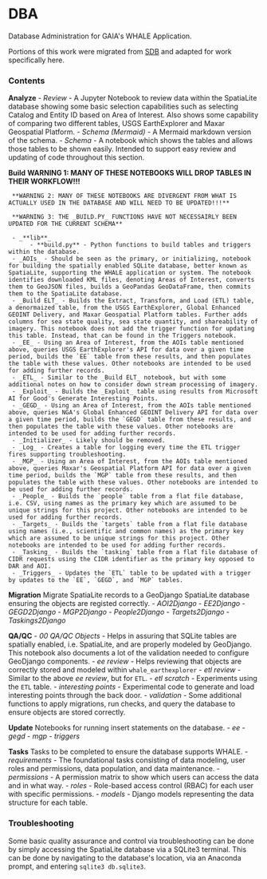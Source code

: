 # DBA
Database Administration for GAIA's WHALE Application.

Portions of this work were migrated from [SDB](https://github.com/JWall5/SDB) and adapted for work specifically here.

### Contents

**Analyze**
     - _Review_ - A Jupyter Notebook to review data within the SpatiaLite database showing some basic selection capabilities such as selecting Catalog and Entity ID based on Area of Interest. Also shows some capability of comparing two different tables, USGS EarthExplorer and Maxar Geospatial Platform.
     - _Schema (Mermaid)_ - A Mermaid markdown version of the schema.
     - _Schema_ - A notebook which shows the tables and allows those tables to be shown easily. Intended to support easy review and updating of code throughout this section.

**Build**
     **WARNING 1: MANY OF THESE NOTEBOOKS WILL DROP TABLES IN THEIR WORKFLOW!!!**
	 
	 **WARNING 2: MANY OF THESE NOTEBOOKS ARE DIVERGENT FROM WHAT IS ACTUALLY USED IN THE DATABASE AND WILL NEED TO BE UPDATED!!!**
	 
	 **WARNING 3: THE _BUILD.PY_ FUNCTIONS HAVE NOT NECESSAIRLY BEEN UPDATED FOR THE CURRENT SCHEMA**
	 
	 - _**lib**_
	      - **build.py** - Python functions to build tables and triggers within the database. 
	 - _AOIs_ - Should be seen as the primary, or initializing, notebook for building the spatially enabled SQLite database, better known as SpatiaLite, supporting the WHALE application or system. The notebook identifies downloaded KML files, denoting Areas of Interest, converts them to GeoJSON files, builds a GeoPandas GeoDataFrame, then commits them to the SpatiaLite database.
	 - _Build ELT_ - Builds the Extract, Transform, and Load (ETL) table, a denormaized table, from the USGS EarthExplorer, Global Enhanced GEOINT Delivery, and Maxar Geospatial Platform tables. Further adds columns for sea state quality, sea state quantity, and shareability of imagery. This notebook does not add the trigger function for updating this table. Instead, that can be found in the Triggers notebook.
	 - _EE_ - Using an Area of Interest, from the AOIs table mentioned above, queries USGS EarthExplorer's API for data over a given time period, builds the `EE` table from these results, and then populates the table with these values. Other notebooks are intended to be used for adding further records.
	 - _ETL_ - Similar to the _Build ELT_ notebook, but with some additional notes on how to consider down stream processing of imagery.
	 - _Exploit_ - Builds the _Exploit_ table using results from Microsoft AI for Good's Generate Interesting Points.
	 - _GEGD_ - Using an Area of Interest, from the AOIs table mentioned above, queries NGA's Global Enhanced GEOINT Delivery API for data over a given time period, builds the `GEGD` table from these results, and then populates the table with these values. Other notebooks are intended to be used for adding further records.
	 - _Initializer_ - Likely should be removed.
	 - _Log_ - Creates a table for logging every time the ETL trigger fires supporting troubleshooting.
	 - _MGP_ - Using an Area of Interest, from the AOIs table mentioned above, queries Maxar's Geospatial Platform API for data over a given time period, builds the `MGP` table from these results, and then populates the table with these values. Other notebooks are intended to be used for adding further records.
	 - _People_ - Builds the `people` table from a flat file database, i.e. CSV, using names as the primary key which are assumed to be unique strings for this project. Other notebooks are intended to be used for adding further records.
	 - _Targets_ - Builds the `targets` table from a flat file database using names (i.e., scientific and common names) as the primary key which are assumed to be unique strings for this project. Other notebooks are intended to be used for adding further records.
	 - _Tasking_ - Builds the `tasking` table from a flat file database of CIDR requests using the CIDR identifier as the primary key opposed to DAR and AOI.
	 - _Triggers_ - Updates the `ETL` table to be updated with a trigger by updates to the `EE`, `GEGD`, and `MGP` tables.

**Migration**
Migrate SpatiaLite records to a GeoDjango SpatiaLite database ensuring the objects are registed correctly.
     - _AOI2Django_
	 - _EE2Django_
	 - _GEGD2Django_
	 - _MGP2Django_
	 - _People2Django_
	 - _Targets2Django_
	 - _Taskings2Django_

**QA/QC**
     - _00 QA/QC Objects_ - Helps in assuring that SQLite tables are spatially enabled, i.e. SpatiaLite, and are properly modeled by GeoDjango. This notebook also documents a lot of the validation needed to configure GeoDjango components.
	 - _ee review_ - Helps reviewing that objects are correctly stored and modeled within `whale_earthexplorer`
	 - _etl review_ - Similar to the above _ee review_, but for `ETL`.
	 - _etl scratch_ - Experiments using the `ETL` table.
	 - _interesting points_ - Experimental code to generate and load interesting points through the back door.
	 - _validation_ - Some additional functions to apply migrations, run checks, and query the database to ensure objects are stored correctly.

**Update**
Notebooks for running insert statements on the database.
     - _ee_
	 - _gegd_
	 - _mgp_
	 - _triggers_
	 
**Tasks**
	Tasks to be completed to ensure the database supports WHALE.
		- _requirements_ - The foundational tasks consisting of data modeling, user roles and permissions, data population, and data maintenance.
		- _permissions_ - A permission matrix to show which users can access the data and in what way.
		- _roles_ - Role-based access control (RBAC) for each user with specific permissions.
		- _models_ - Django models representing the data structure for each table.

### Troubleshooting
Some basic quality assurance and control via troubleshooting can be done by simply accessing the SpatiaLite database via a SQLite3 terminal. This can be done by navigating to the database's location, via an Anaconda prompt, and entering `sqlite3 db.sqlite3`. 